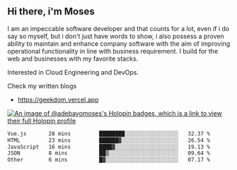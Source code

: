 ## Hi there, i'm Moses

I am an impeccable software developer and that counts for a lot, even if i do say so myself, but i don't just have words to show, i also possess a proven ability to maintain and enhance company software with the aim of improving operational functionality in line with business requirement. I build for the web and businesses with my favorite stacks.

Interested in Cloud Engineering and DevOps.

Check my written blogs
- https://geekdom.vercel.app

[![An image of @adebayomoses's Holopin badges, which is a link to view their full Holopin profile](https://holopin.me/adebayomoses)](https://holopin.io/@adebayomoses)

<!--START_SECTION:waka-->

```txt
Vue.js       28 mins         ████████░░░░░░░░░░░░░░░░░   32.37 %
HTML         23 mins         ██████▓░░░░░░░░░░░░░░░░░░   26.54 %
JavaScript   16 mins         ████▓░░░░░░░░░░░░░░░░░░░░   19.13 %
JSON         8 mins          ██▒░░░░░░░░░░░░░░░░░░░░░░   09.64 %
Other        6 mins          █▓░░░░░░░░░░░░░░░░░░░░░░░   07.17 %
```

<!--END_SECTION:waka-->
